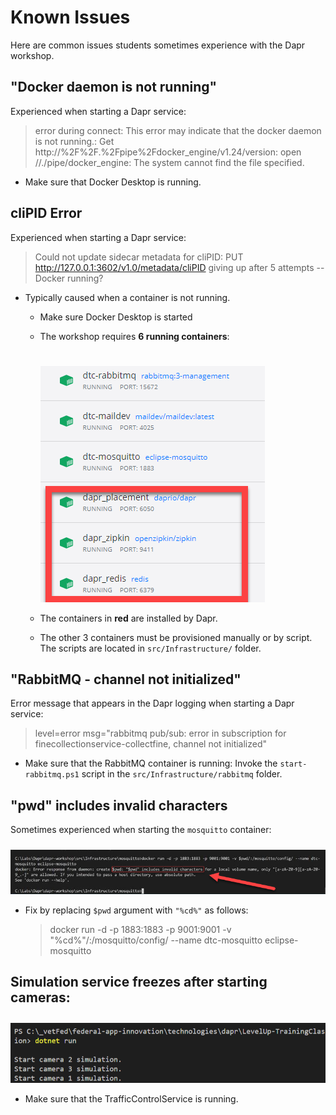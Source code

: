 # Known Issues

Here are common issues students sometimes experience with the Dapr workshop.

## "Docker daemon is not running"

Experienced when starting a Dapr service:

   > error during connect: This error may indicate that the docker daemon is not running.: Get http://%2F%2F.%2Fpipe%2Fdocker_engine/v1.24/version: open //./pipe/docker_engine: The system cannot find the file specified.

- Make sure that Docker Desktop is running.

## cliPID Error

Experienced when starting a Dapr service:

 > Could not update sidecar metadata for cliPID: PUT http://127.0.0.1:3602/v1.0/metadata/cliPID giving up after 5 attempts -- Docker running?

- Typically caused when a container is not running.
  - Make sure Docker Desktop is started
  - The workshop requires **6 running containers**:
  
    <img src="img/required-containers.png" style="padding-top:25px;"/>

  - The containers in **red** are installed by Dapr.
  - The other 3 containers must be provisioned manually or by script. The scripts are located in `src/Infrastructure/` folder.

## "RabbitMQ - channel not initialized"

Error message that appears in the Dapr logging when starting a Dapr service:

 > level=error msg="rabbitmq pub/sub: error in subscription for finecollectionservice-collectfine, channel not initialized"

- Make sure that the RabbitMQ container is running: Invoke the `start-rabbitmq.ps1` script in the `src/Infrastructure/rabbitmq` folder.

## "pwd" includes invalid characters

Sometimes experienced when starting the `mosquitto` container:

  <img src="img/mosquitto-error.png" style="padding-top:10px;"/>

- Fix by replacing `$pwd` argument with `"%cd%"` as follows:

   >  docker run -d -p 1883:1883 -p 9001:9001 -v "%cd%"/:/mosquitto/config/ --name dtc-mosquitto eclipse-mosquitto

## Simulation service freezes after starting cameras:

  <img src="img/simulation-freeze.png" style="padding-top:10px;"/>

- Make sure that the TrafficControlService is running.
